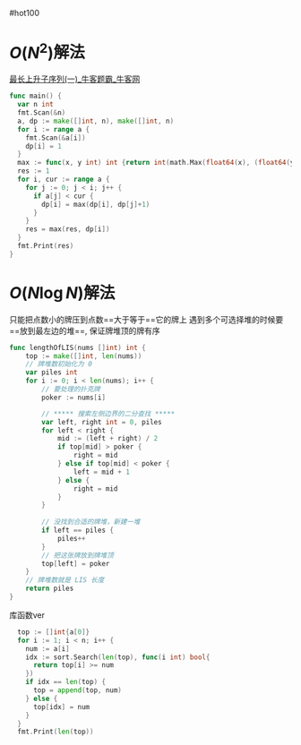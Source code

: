 #hot100 
# $O(N^2)$解法
[最长上升子序列(一)\_牛客题霸_牛客网](https://www.nowcoder.com/practice/5f65ccbb025240bd8458eb6479c2612e?tpId=308&tqId=2357994&sourceUrl=%2Fexam%2Foj%3Fpage%3D1%26tab%3D%25E7%25AE%2597%25E6%25B3%2595%25E7%25AF%2587%26topicId%3D308)
```go
func main() {
  var n int
  fmt.Scan(&n)
  a, dp := make([]int, n), make([]int, n)
  for i := range a {
    fmt.Scan(&a[i])
    dp[i] = 1
  }
  max := func(x, y int) int {return int(math.Max(float64(x), (float64(y))))}
  res := 1
  for i, cur := range a {
    for j := 0; j < i; j++ {
      if a[j] < cur {
        dp[i] = max(dp[i], dp[j]+1)
      }
    }
    res = max(res, dp[i])
  }
  fmt.Print(res)
}
```
# $O(N\log N)$解法

只能把点数小的牌压到点数==大于等于==它的牌上
遇到多个可选择堆的时候要==放到最左边的堆==, 保证牌堆顶的牌有序
```go
func lengthOfLIS(nums []int) int {
    top := make([]int, len(nums))
    // 牌堆数初始化为 0
    var piles int
    for i := 0; i < len(nums); i++ {
        // 要处理的扑克牌
        poker := nums[i]

        // ***** 搜索左侧边界的二分查找 *****
        var left, right int = 0, piles
        for left < right {
            mid := (left + right) / 2
            if top[mid] > poker {
                right = mid
            } else if top[mid] < poker {
                left = mid + 1
            } else {
                right = mid
            }
        }
        
        // 没找到合适的牌堆，新建一堆
        if left == piles {
            piles++
        }
        // 把这张牌放到牌堆顶
        top[left] = poker
    }
    // 牌堆数就是 LIS 长度
    return piles
}
```
库函数ver
```go
  top := []int{a[0]}
  for i := 1; i < n; i++ {
    num := a[i]
    idx := sort.Search(len(top), func(i int) bool{
      return top[i] >= num
    })
    if idx == len(top) {
      top = append(top, num)
    } else {
      top[idx] = num
    }
  }
  fmt.Print(len(top))
```